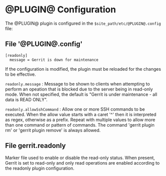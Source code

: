 @PLUGIN@ Configuration
======================

The @PLUGIN@ plugin is configured in the `$site_path/etc/@PLUGIN@.config` file:

File '@PLUGIN@.config'
----------------------

```
[readonly]
  message = Gerrit is down for maintenance
```

If the configuration is modified, the plugin must be reloaded for the changes to
be effective.


```readonly.message```
:   Message to be shown to clients when attempting to perform an opeation that
    is blocked due to the server being in read-only mode. When not specified,
    the default is "Gerrit is under maintenance - all data is READ ONLY".

```readonly.allowSshCommand```
:   Allow one or more SSH commands to be executed. When the allow value starts
    with a caret '^' then it is interpreted as regex, otherwise as a prefix.
    Repeat with multiple values to allow more than one command or pattern
    of commands.
    The command 'gerrit plugin rm' or 'gerrit plugin remove' is always allowed.


File gerrit.readonly
--------------------

Marker file used to enable or disable the read-only status. When present, Gerrit
is set to read-only and only read operations are enabled according to the readonly
plugin configuration.
